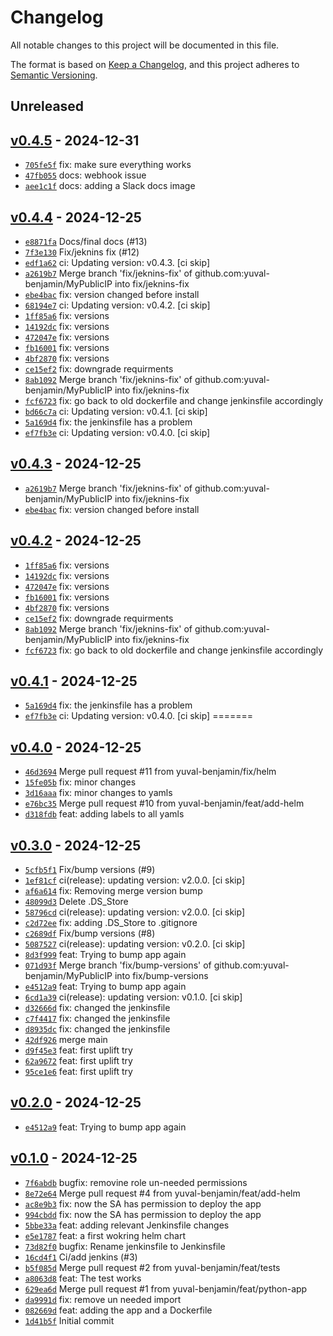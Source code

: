 # Changelog

All notable changes to this project will be documented in this file.

The format is based on [Keep a Changelog](https://keepachangelog.com/en/1.0.0/), and this project adheres to [Semantic Versioning](https://semver.org/spec/v2.0.0.html).

## Unreleased

## [v0.4.5](https://github.com/yuval-benjamin/MyPublicIP/releases/tag/v0.4.5) - 2024-12-31

- [`705fe5f`](https://github.com/yuval-benjamin/MyPublicIP/commit/705fe5f115f2ccfeaeb8314bea1e6420d88f53ad) fix: make sure everything works
- [`47fb055`](https://github.com/yuval-benjamin/MyPublicIP/commit/47fb05575b2af7a7d8cb8138e45dfbbfafad6300) docs: webhook issue
- [`aee1c1f`](https://github.com/yuval-benjamin/MyPublicIP/commit/aee1c1f5aacbe2bd20976b7bff89e0b8ff2f2bcb) docs: adding a Slack docs image

## [v0.4.4](https://github.com/yuval-benjamin/MyPublicIP/releases/tag/v0.4.4) - 2024-12-25

- [`e8871fa`](https://github.com/yuval-benjamin/MyPublicIP/commit/e8871fa8c29e93ddfeb512ce0063a7e90b6c32e3) Docs/final docs (#13)
- [`7f3e130`](https://github.com/yuval-benjamin/MyPublicIP/commit/7f3e130379ed1d4ab6a6b4b8bba8f8f64e95f810) Fix/jeknins fix (#12)
- [`edf1a62`](https://github.com/yuval-benjamin/MyPublicIP/commit/edf1a622f1d6b4559051ead78f701d0a0159171e) ci: Updating version: v0.4.3. [ci skip]
- [`a2619b7`](https://github.com/yuval-benjamin/MyPublicIP/commit/a2619b74e3362751c1eef04ebb0b743ae5c68daa) Merge branch 'fix/jeknins-fix' of github.com:yuval-benjamin/MyPublicIP into fix/jeknins-fix
- [`ebe4bac`](https://github.com/yuval-benjamin/MyPublicIP/commit/ebe4baccd87acd3d393b0f66e05a5320e577c8a8) fix: version changed before install
- [`68194e7`](https://github.com/yuval-benjamin/MyPublicIP/commit/68194e728d4ed5cb5c0abbd12d4b865f0d06fe5f) ci: Updating version: v0.4.2. [ci skip]
- [`1ff85a6`](https://github.com/yuval-benjamin/MyPublicIP/commit/1ff85a602f5a5f7a079adc4f5ef8faf6d6139703) fix: versions
- [`14192dc`](https://github.com/yuval-benjamin/MyPublicIP/commit/14192dc69562353f3dab747d137c08b8b03fea53) fix: versions
- [`472047e`](https://github.com/yuval-benjamin/MyPublicIP/commit/472047e4eddf891d3cab79be9b35f34300eb8577) fix: versions
- [`fb16001`](https://github.com/yuval-benjamin/MyPublicIP/commit/fb1600106c825c7e67558575ca107fd38f6b8bb1) fix: versions
- [`4bf2870`](https://github.com/yuval-benjamin/MyPublicIP/commit/4bf287039f91dcb338f458b26a5bf060c04bcfa9) fix: versions
- [`ce15ef2`](https://github.com/yuval-benjamin/MyPublicIP/commit/ce15ef25c156f79a23855d94a0d5a8259fba0847) fix: downgrade requirments
- [`8ab1092`](https://github.com/yuval-benjamin/MyPublicIP/commit/8ab10923256c82c20cf3625bacee6229e4d44f6b) Merge branch 'fix/jeknins-fix' of github.com:yuval-benjamin/MyPublicIP into fix/jeknins-fix
- [`fcf6723`](https://github.com/yuval-benjamin/MyPublicIP/commit/fcf6723f9add86350ad026e08854adc3c6e37cd9) fix: go back to old dockerfile and change jenkinsfile accordingly
- [`bd66c7a`](https://github.com/yuval-benjamin/MyPublicIP/commit/bd66c7a2b1e1f66a6007e8d71bbaf01282b2c900) ci: Updating version: v0.4.1. [ci skip]
- [`5a169d4`](https://github.com/yuval-benjamin/MyPublicIP/commit/5a169d4a00b992845b073d6b5b8c5c0cfbe6aec5) fix: the jenkinsfile has a problem
- [`ef7fb3e`](https://github.com/yuval-benjamin/MyPublicIP/commit/ef7fb3e3505d7651d30bbcd41a14511baa5c327d) ci: Updating version: v0.4.0. [ci skip]


## [v0.4.3](https://github.com/yuval-benjamin/MyPublicIP/releases/tag/v0.4.3) - 2024-12-25

- [`a2619b7`](https://github.com/yuval-benjamin/MyPublicIP/commit/a2619b74e3362751c1eef04ebb0b743ae5c68daa) Merge branch 'fix/jeknins-fix' of github.com:yuval-benjamin/MyPublicIP into fix/jeknins-fix
- [`ebe4bac`](https://github.com/yuval-benjamin/MyPublicIP/commit/ebe4baccd87acd3d393b0f66e05a5320e577c8a8) fix: version changed before install

## [v0.4.2](https://github.com/yuval-benjamin/MyPublicIP/releases/tag/v0.4.2) - 2024-12-25

- [`1ff85a6`](https://github.com/yuval-benjamin/MyPublicIP/commit/1ff85a602f5a5f7a079adc4f5ef8faf6d6139703) fix: versions
- [`14192dc`](https://github.com/yuval-benjamin/MyPublicIP/commit/14192dc69562353f3dab747d137c08b8b03fea53) fix: versions
- [`472047e`](https://github.com/yuval-benjamin/MyPublicIP/commit/472047e4eddf891d3cab79be9b35f34300eb8577) fix: versions
- [`fb16001`](https://github.com/yuval-benjamin/MyPublicIP/commit/fb1600106c825c7e67558575ca107fd38f6b8bb1) fix: versions
- [`4bf2870`](https://github.com/yuval-benjamin/MyPublicIP/commit/4bf287039f91dcb338f458b26a5bf060c04bcfa9) fix: versions
- [`ce15ef2`](https://github.com/yuval-benjamin/MyPublicIP/commit/ce15ef25c156f79a23855d94a0d5a8259fba0847) fix: downgrade requirments
- [`8ab1092`](https://github.com/yuval-benjamin/MyPublicIP/commit/8ab10923256c82c20cf3625bacee6229e4d44f6b) Merge branch 'fix/jeknins-fix' of github.com:yuval-benjamin/MyPublicIP into fix/jeknins-fix
- [`fcf6723`](https://github.com/yuval-benjamin/MyPublicIP/commit/fcf6723f9add86350ad026e08854adc3c6e37cd9) fix: go back to old dockerfile and change jenkinsfile accordingly

## [v0.4.1](https://github.com/yuval-benjamin/MyPublicIP/releases/tag/v0.4.1) - 2024-12-25

- [`5a169d4`](https://github.com/yuval-benjamin/MyPublicIP/commit/5a169d4a00b992845b073d6b5b8c5c0cfbe6aec5) fix: the jenkinsfile has a problem
- [`ef7fb3e`](https://github.com/yuval-benjamin/MyPublicIP/commit/ef7fb3e3505d7651d30bbcd41a14511baa5c327d) ci: Updating version: v0.4.0. [ci skip]
=======
## [v0.4.0](https://github.com/yuval-benjamin/MyPublicIP/releases/tag/v0.4.0) - 2024-12-25

- [`46d3694`](https://github.com/yuval-benjamin/MyPublicIP/commit/46d3694af654209e15da5ba13649b26e749bd097) Merge pull request #11 from yuval-benjamin/fix/helm
- [`15fe05b`](https://github.com/yuval-benjamin/MyPublicIP/commit/15fe05b72cb73869dc750ee50d9531d47343aa5d) fix: minor changes
- [`3d16aaa`](https://github.com/yuval-benjamin/MyPublicIP/commit/3d16aaa42e3b37207185115ed180bc3166eccc0d) fix: minor changes to yamls
- [`e76bc35`](https://github.com/yuval-benjamin/MyPublicIP/commit/e76bc35d0a2bff3855c59e1d91c1fd0d154b606a) Merge pull request #10 from yuval-benjamin/feat/add-helm
- [`d318fdb`](https://github.com/yuval-benjamin/MyPublicIP/commit/d318fdb086498d37d68b303989390719ac9919dd) feat: adding labels to all yamls


## [v0.3.0](https://github.com/yuval-benjamin/MyPublicIP/releases/tag/v0.3.0) - 2024-12-25

- [`5cfb5f1`](https://github.com/yuval-benjamin/MyPublicIP/commit/5cfb5f1e0d58e82d59c37911c60d2f686a676448) Fix/bump versions (#9)
- [`1ef81cf`](https://github.com/yuval-benjamin/MyPublicIP/commit/1ef81cf95b7ef5dbba8d4db4f1d4aa299a894827) ci(release): updating version: v2.0.0. [ci skip]
- [`af6a614`](https://github.com/yuval-benjamin/MyPublicIP/commit/af6a61446721a3a2885b9a207a817d3f9e5770dc) fix: Removing merge version bump
- [`48099d3`](https://github.com/yuval-benjamin/MyPublicIP/commit/48099d399edfc1e6de7f13f1bbff4bf4849265f4) Delete .DS_Store
- [`58796cd`](https://github.com/yuval-benjamin/MyPublicIP/commit/58796cd1941c7dc52c222b51674dece8c598bed1) ci(release): updating version: v2.0.0. [ci skip]
- [`c2d72ee`](https://github.com/yuval-benjamin/MyPublicIP/commit/c2d72ee5242fe6c61d31f8da2b8a9b791fca5f1a) fix: adding .DS_Store to .gitignore
- [`c2689df`](https://github.com/yuval-benjamin/MyPublicIP/commit/c2689df595ef74c0eef3fd59492fa72730befd7c) Fix/bump versions (#8)
- [`5087527`](https://github.com/yuval-benjamin/MyPublicIP/commit/5087527873eff4baf48fe705564a536eed7bc9d1) ci(release): updating version: v0.2.0. [ci skip]
- [`8d3f999`](https://github.com/yuval-benjamin/MyPublicIP/commit/8d3f999497534fb4ed1e3a35f1a58ad520508c0f) feat: Trying to bump app again
- [`071d93f`](https://github.com/yuval-benjamin/MyPublicIP/commit/071d93f6055be992cf12763ebbe2f330fcb5155e) Merge branch 'fix/bump-versions' of github.com:yuval-benjamin/MyPublicIP into fix/bump-versions
- [`e4512a9`](https://github.com/yuval-benjamin/MyPublicIP/commit/e4512a9575875b48929525da3b1b027b111d2c9a) feat: Trying to bump app again
- [`6cd1a39`](https://github.com/yuval-benjamin/MyPublicIP/commit/6cd1a398fcbbaadffd0c81502bb6d05ac10b625e) ci(release): updating version: v0.1.0. [ci skip]
- [`d32666d`](https://github.com/yuval-benjamin/MyPublicIP/commit/d32666d26bd29c7952cbb30432800802ddc24673) fix: changed the jenkinsfile
- [`c7f4417`](https://github.com/yuval-benjamin/MyPublicIP/commit/c7f4417e6f99e16e301463bd3a6847fae1399e09) fix: changed the jenkinsfile
- [`d8935dc`](https://github.com/yuval-benjamin/MyPublicIP/commit/d8935dc3dae03dbee0056f62084fa4bac349d959) fix: changed the jenkinsfile
- [`42df926`](https://github.com/yuval-benjamin/MyPublicIP/commit/42df9269015ed65af74ecae97f7b958dae0516a3) merge main
- [`d9f45e3`](https://github.com/yuval-benjamin/MyPublicIP/commit/d9f45e350fe69f7676e7dbafc88728b02faadbf8) feat: first uplift try
- [`62a9672`](https://github.com/yuval-benjamin/MyPublicIP/commit/62a9672a5d9dba6c2db45f1c786c16fbe4b319ea) feat: first uplift try
- [`95ce1e6`](https://github.com/yuval-benjamin/MyPublicIP/commit/95ce1e6b48d3541ebecbdcac22350727f041b41b) feat: first uplift try

## [v0.2.0](https://github.com/yuval-benjamin/MyPublicIP/releases/tag/v0.2.0) - 2024-12-25

- [`e4512a9`](https://github.com/yuval-benjamin/MyPublicIP/commit/e4512a9575875b48929525da3b1b027b111d2c9a) feat: Trying to bump app again

## [v0.1.0](https://github.com/yuval-benjamin/MyPublicIP/releases/tag/v0.1.0) - 2024-12-25

- [`7f6abdb`](https://github.com/yuval-benjamin/MyPublicIP/commit/7f6abdb8f244f2dbd6253e7e4100e73e291962b4) bugfix: removine role un-needed permissions
- [`8e72e64`](https://github.com/yuval-benjamin/MyPublicIP/commit/8e72e6431c649170a903358fd1cb2fca82e7e1fb) Merge pull request #4 from yuval-benjamin/feat/add-helm
- [`ac8e9b3`](https://github.com/yuval-benjamin/MyPublicIP/commit/ac8e9b35ca99cfda291f2c7751cd1e374a2e88b1) fix: now the SA has permission to deploy the app
- [`994cbdd`](https://github.com/yuval-benjamin/MyPublicIP/commit/994cbdda8f508906facce225887ad8bf9ed344d4) fix: now the SA has permission to deploy the app
- [`5bbe33a`](https://github.com/yuval-benjamin/MyPublicIP/commit/5bbe33ada71dfb53b9023b994b7e7c2e1eec12db) feat: adding relevant Jenkinsfile changes
- [`e5e1787`](https://github.com/yuval-benjamin/MyPublicIP/commit/e5e1787076e287adc4ea58df6d143de1c87dc877) feat: a first wokring helm chart
- [`73d82f0`](https://github.com/yuval-benjamin/MyPublicIP/commit/73d82f034740849de61146a1ca54298568342231) bugfix: Rename jenkinsfile to Jenkinsfile
- [`16cd4f1`](https://github.com/yuval-benjamin/MyPublicIP/commit/16cd4f1ac1fa6eb7fea64247b737a8d4882dcfaa) Ci/add jenkins (#3)
- [`b5f085d`](https://github.com/yuval-benjamin/MyPublicIP/commit/b5f085dad56b3bde56bbf4eaad344f72496d7437) Merge pull request #2 from yuval-benjamin/feat/tests
- [`a8063d8`](https://github.com/yuval-benjamin/MyPublicIP/commit/a8063d8a64a169f2b00cc90291a12d84cb24a1e7) feat: The test works
- [`629ea6d`](https://github.com/yuval-benjamin/MyPublicIP/commit/629ea6d31927a47ca24a85ec4cd728537a2e7940) Merge pull request #1 from yuval-benjamin/feat/python-app
- [`da9991d`](https://github.com/yuval-benjamin/MyPublicIP/commit/da9991d6be004d8aadb33e5828669daa6bece5b7) fix: remove un needed import
- [`082669d`](https://github.com/yuval-benjamin/MyPublicIP/commit/082669d402dca358e3b5c2baeeca47cf12de396d) feat: adding the app and a Dockerfile
- [`1d41b5f`](https://github.com/yuval-benjamin/MyPublicIP/commit/1d41b5fad4ce6f2e46d75e75a8a14a7f030e6b7e) Initial commit
